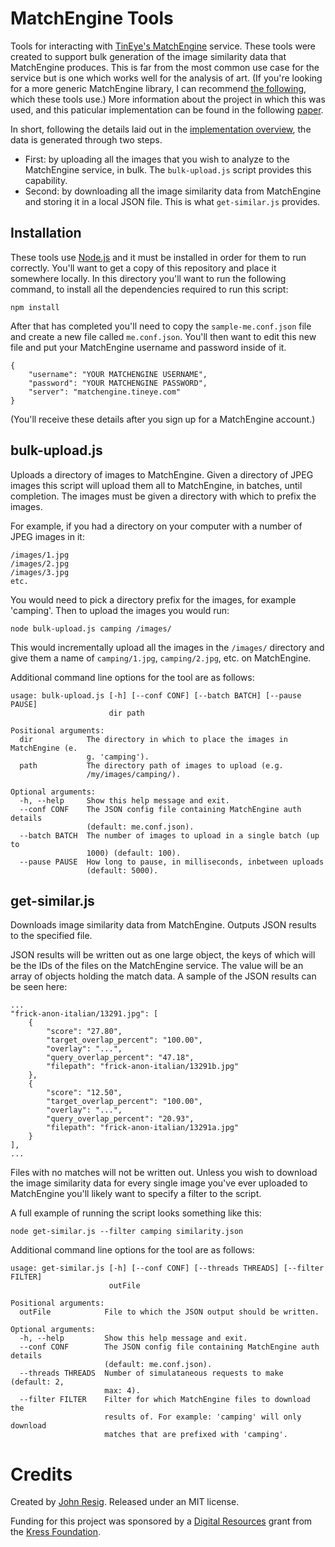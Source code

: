 MatchEngine Tools
=================

Tools for interacting with [TinEye's MatchEngine](https://services.tineye.com/MatchEngine) service. These tools were created to support bulk generation of the image similarity data that MatchEngine produces. This is far from the most common use case for the service but is one which works well for the analysis of art. (If you're looking for a more generic MatchEngine library, I can recommend [the following](https://www.npmjs.org/package/matchengine), which these tools use.) More information about the project in which this was used, and this paticular implementation can be found in the following [paper](http://ejohn.org/research/computer-vision-photo-archives/).

In short, following the details laid out in the [implementation overview](http://ejohn.org/research/computer-vision-photo-archives/#implementation), the data is generated through two steps.

* First: by uploading all the images that you wish to analyze to the MatchEngine service, in bulk. The `bulk-upload.js` script provides this capability.
* Second: by downloading all the image similarity data from MatchEngine and storing it in a local JSON file. This is what `get-similar.js` provides.

## Installation

These tools use [Node.js](http://nodejs.org/) and it must be installed in order for them to run correctly. You'll want to get a copy of this repository and place it somewhere locally. In this directory you'll want to run the following command, to install all the dependencies required to run this script:

    npm install

After that has completed you'll need to copy the `sample-me.conf.json` file and create a new file called `me.conf.json`. You'll then want to edit this new file and put your MatchEngine username and password inside of it.

    {
        "username": "YOUR MATCHENGINE USERNAME",
        "password": "YOUR MATCHENGINE PASSWORD",
        "server": "matchengine.tineye.com"
    }

(You'll receive these details after you sign up for a MatchEngine account.)

## bulk-upload.js

Uploads a directory of images to MatchEngine. Given a directory of JPEG images this script will upload them all to MatchEngine, in batches, until completion. The images must be given a directory with which to prefix the images.

For example, if you had a directory on your computer with a number of JPEG images in it:

    /images/1.jpg
    /images/2.jpg
    /images/3.jpg
    etc.

You would need to pick a directory prefix for the images, for example 'camping'. Then to upload the images you would run:

    node bulk-upload.js camping /images/

This would incrementally upload all the images in the `/images/` directory and give them a name of `camping/1.jpg`, `camping/2.jpg`, etc. on MatchEngine.

Additional command line options for the tool are as follows:

```
usage: bulk-upload.js [-h] [--conf CONF] [--batch BATCH] [--pause PAUSE]
                      dir path

Positional arguments:
  dir            The directory in which to place the images in MatchEngine (e.
                 g. 'camping').
  path           The directory path of images to upload (e.g.
                 /my/images/camping/).

Optional arguments:
  -h, --help     Show this help message and exit.
  --conf CONF    The JSON config file containing MatchEngine auth details
                 (default: me.conf.json).
  --batch BATCH  The number of images to upload in a single batch (up to
                 1000) (default: 100).
  --pause PAUSE  How long to pause, in milliseconds, inbetween uploads
                 (default: 5000).
```

## get-similar.js

Downloads image similarity data from MatchEngine. Outputs JSON results to the
specified file.

JSON results will be written out as one large object, the keys of
which will be the IDs of the files on the MatchEngine service. The value will
be an array of objects holding the match data. A sample of the JSON results can be seen here:

    ...
    "frick-anon-italian/13291.jpg": [
        {
            "score": "27.80",
            "target_overlap_percent": "100.00",
            "overlay": "...",
            "query_overlap_percent": "47.18",
            "filepath": "frick-anon-italian/13291b.jpg"
        },
        {
            "score": "12.50",
            "target_overlap_percent": "100.00",
            "overlay": "...",
            "query_overlap_percent": "20.93",
            "filepath": "frick-anon-italian/13291a.jpg"
        }
    ],
    ...

Files with no matches will not be written out. Unless you wish to download the image similarity data for every single image you've ever uploaded to MatchEngine you'll likely want to specify a filter to the script.

A full example of running the script looks something like this:

    node get-similar.js --filter camping similarity.json

Additional command line options for the tool are as follows:

```
usage: get-similar.js [-h] [--conf CONF] [--threads THREADS] [--filter FILTER]
                      outFile

Positional arguments:
  outFile            File to which the JSON output should be written.

Optional arguments:
  -h, --help         Show this help message and exit.
  --conf CONF        The JSON config file containing MatchEngine auth details
                     (default: me.conf.json).
  --threads THREADS  Number of simulataneous requests to make (default: 2,
                     max: 4).
  --filter FILTER    Filter for which MatchEngine files to download the
                     results of. For example: 'camping' will only download
                     matches that are prefixed with 'camping'.
```

Credits
===

Created by [John Resig](http://ejohn.org/). Released under an MIT license.

Funding for this project was sponsored by a [Digital Resources](http://www.kressfoundation.org/grants/default.aspx?id=150) grant from the [Kress Foundation](http://www.kressfoundation.org/).